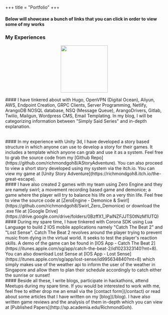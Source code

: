 +++
title = "Portfolio"
+++

#### Below will showcase a bunch of links that you can click in order to view some of my works

### My Experiences
<p align="center">
    <img src="/images/myavatar.png" width="150">
</p>  
#### I have tinkered about with Hugo, OpenVPN (Digital Ocean), Aliyun, AWS, Endpoint Creation, GRPC Clients, Server Programming, Netlify, ArangoDB NOSQL database, NSQ (Message Queue), ArangoDrivers, Gitlab, Twilio, Mailgun, Wordpress CMS, Email Templating. In my blog, I will be categorizing information between "Simply Said Series" and in-depth explanation.</p>
</br>
#### In my experience with Unity 3d, I have developed a story based structure in which anyone can use to develop a story for their games. It includes a template which anyone can grab and use it as a system. Feel free to grab the source code from my [Github Repo](https://github.com/richmondgoh8/AStoryAdventure). You can also proceed to view a short story developed using my system via the itch.io. You can view my game at [Unity Story Adventure](https://richmondgoh8.itch.io/the-great-escape).
</br>
#### I have also created 2 games with my team using Zero Engine and they are namely swirl; a movement recording based game and demonice; a game where the player will try to balance his life on a very thin life. Feel free to view the source code at [ZeroEngine - Demonice & Swirl](https://github.com/richmondgoh8/Swirl_Zero_Demonice) or download the .exe file at [Google Drive](https://drive.google.com/drive/folders/0BzffX1_lPaINZFJJTS0tNzM1UTQ)
</br>
#### During my spare time, I have tinkered with Corona SDK using Lua Language to build 2 IOS mobile applications namely "Catch The Beat 2" and "Lost Sense". Catch The Beat 2 revolves around the player trying to prevent music from dying in the virtual world. It seeks to test the player's reaction skills. A demo of the game can be found in [IOS App - Catch The Beat 2](https://itunes.apple.com/sg/app/catch-the-beat-2/id1023323140?mt=8). You can also download Lost Sense at [IOS App - Lost Sense](https://itunes.apple.com/sg/app/lost-sense/id995634840?mt=8) which simply makes use of the weather api to inform the user of the weather in Singapore and allow them to plan their schedule accordingly to catch either the sunrise or sunset!
</br>
#### Beside all these, I write blogs, participate in hackathons, attend Meetups during my spare time. If you would be interested to work with me, feel free to either drop me an email via the [contact form](/contact) or read about some articles that I have written on my [blog](/blog). I have also written game reviews and the analysis of them in-depth which you can view at [Published Papers](http://sp.academia.edu/RichmondGoh).
</br>
</br>

[//]: # (Split into 2 sections, other place to view my stuff and my project showcase)
